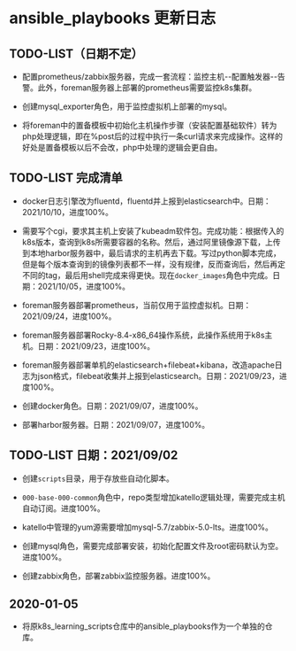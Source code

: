 # ansible_playbooks 更新日志

## TODO-LIST（日期不定）
- 配置prometheus/zabbix服务器，完成一套流程：监控主机--配置触发器--告警。此外，foreman服务器上部署的prometheus需要监控k8s集群。

- 创建mysql_exporter角色，用于监控虚拟机上部署的mysql。

- 将foreman中的置备模板中初始化主机操作步骤（安装配置基础软件）转为php处理逻辑，即在%post后的过程中执行一条curl请求来完成操作。这样的好处是置备模板以后不会改，php中处理的逻辑会更自由。


## TODO-LIST 完成清单
- docker日志引擎改为fluentd，fluentd并上报到elasticsearch中。日期：2021/10/10，进度100%。

- 需要写个cgi，要求其主机上安装了kubeadm软件包。完成功能：根据传入的k8s版本，查询到k8s所需要容器的名称。然后，通过阿里镜像源下载，上传到本地harbor服务器中，最后请求的主机再去下载。写过python脚本完成，但是每个版本查询到的镜像列表都不一样，没有规律，反而查询后，然后再定不同的tag，最后用shell完成来得更快。现在`docker_images`角色中完成。日期：2021/10/05，进度100%。

- foreman服务器部署prometheus，当前仅用于监控虚拟机。日期：2021/09/24，进度100%。

- foreman服务器部署Rocky-8.4-x86_64操作系统，此操作系统用于k8s主机。日期：2021/09/23，进度100%。

- foreman服务器部署单机的elasticsearch+filebeat+kibana，改造apache日志为json格式，filebeat收集并上报到elasticsearch。日期：2021/09/23，进度100%。

- 创建docker角色。日期：2021/09/07，进度100%。

- 部署harbor服务器。日期：2021/09/07，进度100%。

## TODO-LIST 日期：2021/09/02
- 创建`scripts`目录，用于存放些自动化脚本。

- `000-base-000-common`角色中，repo类型增加katello逻辑处理，需要完成主机自动订阅。进度100%。

- katello中管理的yum源需要增加mysql-5.7/zabbix-5.0-lts。进度100%。

- 创建mysql角色，需要完成部署安装，初始化配置文件及root密码默认为空。进度100%。

- 创建zabbix角色，部署zabbix监控服务器。进度100%。


## 2020-01-05
- 将原k8s_learning_scripts仓库中的ansible_playbooks作为一个单独的仓库。